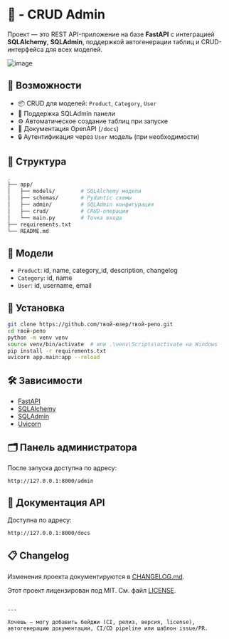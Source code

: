 
# 🧩 - CRUD Admin

Проект — это REST API-приложение на базе **FastAPI** с интеграцией **SQLAlchemy**, **SQLAdmin**, поддержкой автогенерации таблиц и CRUD-интерфейса для всех моделей.


![image](https://github.com/user-attachments/assets/96da0139-453a-4d16-96c1-4dbe547aa3f0)

## 🚀 Возможности

- 📦 CRUD для моделей: `Product`, `Category`, `User`
- 🧾 Поддержка SQLAdmin панели
- ⚙️ Автоматическое создание таблиц при запуске
- 📝 Документация OpenAPI (`/docs`)
- 🔒 Аутентификация через `User` модель (при необходимости)

## 📁 Структура

```bash
.
├── app/
│   ├── models/        # SQLAlchemy модели
│   ├── schemas/       # Pydantic схемы
│   ├── admin/         # SQLAdmin конфигурация
│   ├── crud/          # CRUD-операции
│   └── main.py        # Точка входа
├── requirements.txt
└── README.md
````

## 🧱 Модели

* `Product`: id, name, category\_id, description, changelog
* `Category`: id, name
* `User`: id, username, email

## 🔧 Установка

```bash
git clone https://github.com/твой-юзер/твой-репо.git
cd твой-репо
python -m venv venv
source venv/bin/activate  # или .\venv\Scripts\activate на Windows
pip install -r requirements.txt
uvicorn app.main:app --reload
```

## 🛠 Зависимости

* [FastAPI](https://fastapi.tiangolo.com/)
* [SQLAlchemy](https://www.sqlalchemy.org/)
* [SQLAdmin](https://sqladmin.readthedocs.io/)
* [Uvicorn](https://www.uvicorn.org/)

## 🗂 Панель администратора

После запуска доступна по адресу:

```
http://127.0.0.1:8000/admin
```

## 📜 Документация API

Доступна по адресу:

```
http://127.0.0.1:8000/docs
```

## 📋 Changelog

Изменения проекта документируются в [CHANGELOG.md](./CHANGELOG.md).


Этот проект лицензирован под MIT. См. файл [LICENSE](./LICENSE).

```
 
---

Хочешь — могу добавить бейджи (CI, релиз, версия, license), автогенерацию документации, CI/CD pipeline или шаблон issue/PR.
```
